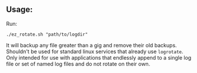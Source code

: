 ## Usage:

Run:

    ./ez_rotate.sh "path/to/logdir"

It will backup any file greater than a gig and remove their old backups. Shouldn't be used for standard linux services that already use `logrotate`. Only intended for use with applications that endlessly append to a single log file or set of named log files and do not rotate on their own.
